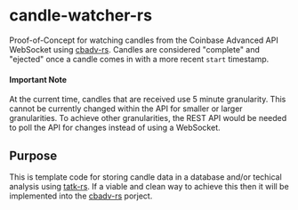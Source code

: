# candle-watcher-rs

Proof-of-Concept for watching candles from the Coinbase Advanced API WebSocket using [cbadv-rs](https://github.com/Ohkthx/cbadv-rs). Candles are considered "complete" and "ejected" once a candle comes in with a more recent `start` timestamp.

#### Important Note

At the current time, candles that are received use 5 minute granularity. This cannot be currently changed within the API for smaller or larger granularities. To achieve other granularities, the REST API would be needed to poll the API for changes instead of using a WebSocket.

## Purpose

This is template code for storing candle data in a database and/or techical analysis using [tatk-rs](https://github.com/Ohkthx/tatk-rs). If a viable and clean way to achieve this then it will be implemented into the [cbadv-rs](https://github.com/Ohkthx/cbadv-rs) porject.